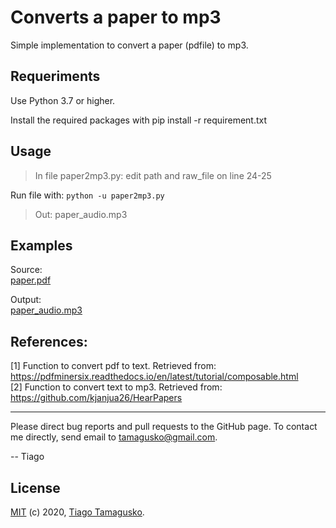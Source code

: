 # Converts a paper to mp3

Simple implementation to convert a paper (pdfile) to mp3.

## Requeriments

Use Python 3.7 or higher.

Install the required packages with pip install -r requirement.txt

## Usage

> In file paper2mp3.py: edit path and raw_file on line 24-25

Run file with: `python -u paper2mp3.py`

> Out: paper_audio.mp3

## Examples

Source:  
[paper.pdf](paper.pdf)  

Output:  
[paper_audio.mp3](https://raw.githubusercontent.com/tamagusko/paper2mp3/master/paper_audio.mp3)

## References:

<a id="1">[1]</a> 
Function to convert pdf to text. 
Retrieved from: https://pdfminersix.readthedocs.io/en/latest/tutorial/composable.html  
<a id="2">[2]</a>
Function to convert text to mp3.
Retrieved from: https://github.com/kjanjua26/HearPapers

----

Please direct bug reports and pull requests to the GitHub page. To contact me directly, send email to tamagusko@gmail.com.

-- Tiago

## License

[MIT](LICENSE) (c) 2020, [Tiago Tamagusko](https://tamagusko.github.io/).
